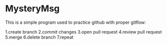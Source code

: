 # MysteryMsg

This is a simple program used to practice github with proper gitflow:

1.create branch
2.commit changes
3.open pull request
4.review pull request
5.merge
6.delete branch
7.repeat

